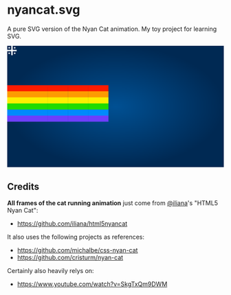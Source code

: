 # nyancat.svg
A pure SVG version of the Nyan Cat animation. My toy project for learning SVG.

![nyancat](https://raw.githubusercontent.com/Gowee/nyancat-svg/main/nyancat.svg)

## Credits
**All frames of the cat running animation** just come from [@iliana](https://github.com/iliana)'s "HTML5 Nyan Cat":
- https://github.com/iliana/html5nyancat

It also uses the following projects as references:
- https://github.com/michalbe/css-nyan-cat
- https://github.com/cristurm/nyan-cat

Certainly also heavily relys on:
- https://www.youtube.com/watch?v=SkgTxQm9DWM
